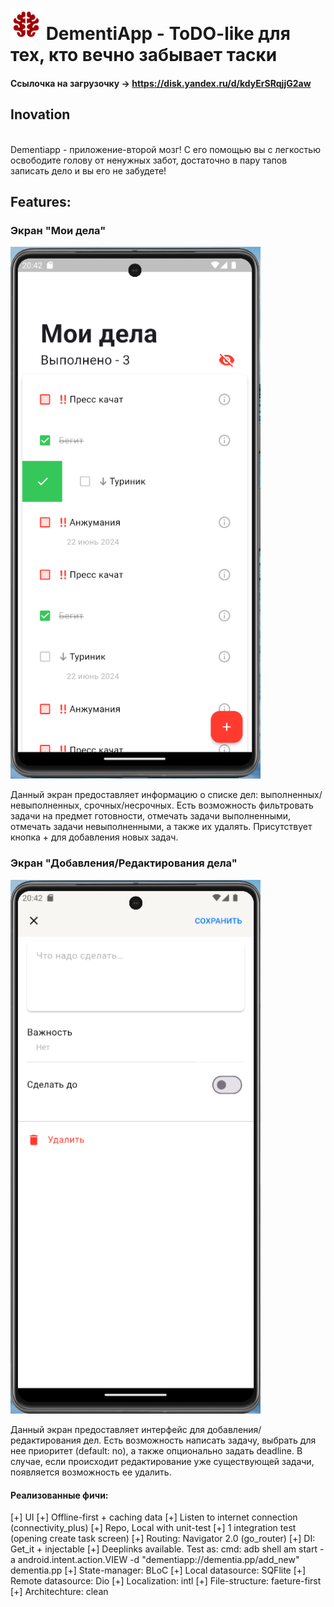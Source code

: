 # <img src="/assets/app_icons/light/app_logo_light.png" width=50 alt="logo"> DementiApp - ToDO-like для тех, кто вечно забывает таски

#### Ссылочка на загрузочку -> https://disk.yandex.ru/d/kdyErSRqjjG2aw

## Inovation
<br>
Dementiapp - приложение-второй мозг! С его помощью вы с легкостью освободите голову от ненужных забот,
достаточно в пару тапов записать дело и вы его не забудете!

## Features:
### Экран "Мои дела"

<img src="/assets/app_samples/todo_list_sample.png" alt="ToDo list" width="400"/> 
<br>

Данный экран предоставляет информацию о списке дел: выполненных/невыполненных, срочных/несрочных. Есть возможность фильтровать задачи на предмет готовности, отмечать задачи выполненными, отмечать задачи невыполненными, а также их удалять. Присутствует кнопка + для добавления новых задач.

### Экран "Добавления/Редактирования дела"

<img src="/assets/app_samples/todo_create_sample.png" alt="ToDo create" width="400"/>  

Данный экран предоставляет интерфейс для добавления/редактирования дел. Есть возможность написать задачу, выбрать для нее приоритет (default: no), а также опционально задать deadline. В случае, если происходит редактирование уже существующей задачи, появляется возможность ее удалить.

#### Реализованные фичи:
[+] UI
[+] Offline-first + caching data
[+] Listen to internet connection (connectivity_plus)
[+] Repo, Local with unit-test
[+] 1 integration test (opening create task screen)
[+] Routing: Navigator 2.0 (go_router)
[+] DI: Get_it + injectable
[+] Deeplinks available. Test as:
cmd: adb shell am start -a android.intent.action.VIEW -d "dementiapp://dementia.pp/add_new" dementia.pp
[+] State-manager: BLoC
[+] Local datasource: SQFlite
[+] Remote datasource: Dio
[+] Localization: intl
[+] File-structure: faeture-first
[+] Architechture: clean
